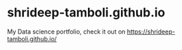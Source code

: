 # shrideep-tamboli.github.io
My Data science portfolio, check it out on https://shrideep-tamboli.github.io/
